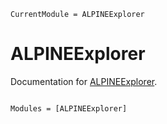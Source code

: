 ```@meta
CurrentModule = ALPINEExplorer
```

# ALPINEExplorer

Documentation for [ALPINEExplorer](https://github.com/nrminor/ALPINEExplorer.jl).

```@index
```

```@autodocs
Modules = [ALPINEExplorer]
```
